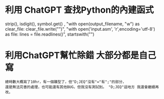 # 利用 ChatGPT 查找Python的內建函式
strip(), isdigit(), symbol.get() , "with open(output_filename, "w") as clear_file:  clear_file.write("")",  "with open('input.asm', 'r',encoding='utf-8') as file:  lines = file.readlines()",  startswith("")

# 利用ChatGPT幫忙除錯 大部分都是自己寫
    總時數大概寫了10hr，有一個雛型了，但"D;JEQ"沒有"="有";"的部分，
    還是無法完善的處理，也可能還有其他BUG，但我沒有測試到。 "D;JEQ"這地方 我還會繼續再改。

